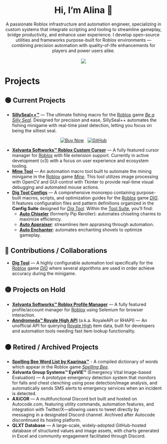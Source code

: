 <div align="center">
  <h1>Hi, I’m Alina 👋</h1>
</div>

<div align="center">
  A passionate Roblox infrastructure and automation engineer, specializing in custom systems that integrate scripting and tooling to streamline gameplay, bridge productivity, and enhance user experience. I develop open-source utilities and frameworks purpose-built for Roblox environments — combining precision automation with quality-of-life enhancements for players and power users alike.
</div>

<br>

<div align="center">
  <img src="https://github-readme-stats.vercel.app/api?username=AlinaWan&show_icons=true&theme=radical" />
</div>

<!--
<br>

<p align="center">
  <a href="https://github.com/ryo-ma/github-profile-trophy">
    <img src="https://github-profile-trophy.vercel.app/?username=AlinaWan" alt="Alina" />
  </a>
</p>
-->

# Projects

## 🟢 Current Projects

- [**SillySeal++™**](https://angelicwu.gumroad.com/l/SillySealPlusPlus) — The ultimate fishing macro for the [Roblox](https://corp.roblox.com) game [*Be a Silly Seal*](https://www.roblox.com/games/71816718496622). Designed for precision and ease, SillySeal++ automates the fishing minigame with real-time pixel detection, letting you focus on being the silliest seal.

<div align="center">

[![Buy Now](https://img.shields.io/badge/Buy%20Now-Gumroad-orange?style=for-the-badge&logo=gumroad)](https://angelicwu.gumroad.com/l/SillySealPlusPlus)
&nbsp;
[![GitHub](https://img.shields.io/badge/View%20Documentation-GitHub-blue?style=for-the-badge&logo=github)](https://github.com/AlinaWan/SillySealPlusPlus)

</div>

- [**Xelvanta Softworks™ Roblox Custom Cursor**](https://github.com/Xelvanta/roblox-custom-cursor) — A fully featured cursor manager for [Roblox](https://corp.roblox.com) with file extension support. Currently in active development (v3) with a focus on user experience and ecosystem tooling.
- [**Mine Tool**](https://github.com/Xelvanta/roblox-custom-cursor) — An automation macro tool built to automate the mining minigame in the [Roblox](https://corp.roblox.com) game [*Mine*](https://www.roblox.com/games/115694170181074). This tool utilizes image processing with OpenCV and GUI control with Tkinter to provide real-time visual debugging and automated mouse actions.
- [**Dig Tool Configs**](https://github.com/AlinaWan/kc-dig-tool-configs) — A comprehensive monorepo containing purpose-built macros, scripts, and optimization guides for the [Roblox](https://corp.roblox.com) game [*DIG*](https://www.roblox.com/games/126244816328678). It features configuration files and pattern definitions organized in the **Config Suite** designed for [*Dig Tool*](https://github.com/iamnotbobby/dig-tool). Within the [Tool Suite](https://github.com/AlinaWan/kc-dig-tool-configs/tree/main/KC-Tool-Suite), you’ll find:
  - [**Auto Chiseler**](https://github.com/AlinaWan/auto-chiseler) (formerly Pip Reroller): automates chiseling charms to maximize efficiency.
  - [**Auto Appraiser**](https://github.com/AlinaWan/kc-dig-tool-configs/tree/main/KC-Tool-Suite/auto-appraiser): streamlines item appraising through automation.
  - [**Auto Enchanter**](https://github.com/AlinaWan/kc-dig-tool-configs/tree/main/KC-Tool-Suite/auto-enchanter): automates enchanting shovels to optimize gameplay.

## 🔵 Contributions / Collaborations

* [**Dig Tool**](https://github.com/iamnotbobby/dig-tool) — A highly configurable automation tool specifically for the [Roblox](https://corp.roblox.com) game [*DIG*](https://www.roblox.com/games/126244816328678) where several algorithms are used in order achieve accuracy during the minigame.

## 🟡 Projects on Hold

- [**Xelvanta Softworks™ Roblox Profile Manager**](https://github.com/Xelvanta/roblox-profile-manager) — A fully featured profile/account manager for [Roblox](https://corp.roblox.com) using Selenium for browser interaction.
- [**Anndromeda™ Royale High API**](https://github.com/Xelvanta/Anndromeda-RoyaleAPI) (a.k.a. RoyaleAPI or RHAPI) — An unofficial API for querying [Royale High](https://royalehigh.com) item data, built for developers and automation tools needing fast item lookup functionality.

## ⚫ Retired / Archived Projects

- [**Spelling Bee Word List by Kaarinaa™**](https://github.com/AlinaWan/SpellingBeeDictionary) - A compiled dictionary of words which appear in the Roblox game [*Spelling Bee*](https://www.roblox.com/games/17590362521).
- **Xelvanta Group Systems™ EyeVIE™** (Emergency Vital Image-based Evaluation) — A prototype emergency detection system that monitors for falls and chest clenching using pose detection/image analysis, and automatically sends SMS alerts to emergency services when an incident is detected.
- **AXiCOR** — A multifunctional Discord bot built and hosted on Autocode.com, featuring utility commands, automation features, and integration with Twitter/X—allowing users to tweet directly by messaging in a designated Discord channel. Archived after Autocode discontinued its hosting platform.
- **QLXT Database** — A large-scale, widely-adopted GitHub-hosted database of structured values and image assets, with charts generated in Excel and community engagement facilitated through Discord.

<!--
**AlinaWan/AlinaWan** is a ✨ _special_ ✨ repository because its `README.md` (this file) appears on your GitHub profile.

Here are some ideas to get you started:

- 🔭 I’m currently working on ...
- 🌱 I’m currently learning ...
- 👯 I’m looking to collaborate on ...
- 🤔 I’m looking for help with ...
- 💬 Ask me about ...
- 📫 How to reach me: ...
- 😄 Pronouns: ...
- ⚡ Fun fact: ...
-->
